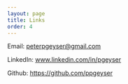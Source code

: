 ```yaml
---
layout: page
title: Links
order: 4
---
```


Email: <a href="#">peterpgeyser@gmail.com</a>

LinkedIn: <a href="www.linkedin.com/in/pgeyser">www.linkedin.com/in/pgeyser</a>

Github: <a href="https://github.com/ppgeyser">https://github.com/ppgeyser</a>

